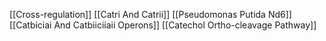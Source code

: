 [[Cross-regulation]]
[[Catri And Catrii]]
[[Pseudomonas Putida Nd6]]
[[Catbiciai And Catbiiciiaii Operons]]
[[Catechol Ortho-cleavage Pathway]]
